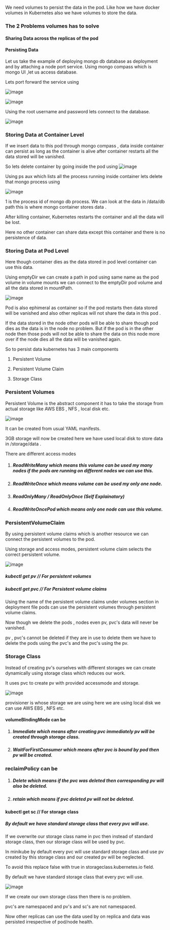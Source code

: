 We need volumes to persist the data in the pod. Like how we have docker volumes in Kubernetes also we have volumes to store the data.

### The 2 Problems volumes has to solve

#### Sharing Data across the replicas of the pod

#### Persisting Data

Let us take the example of deploying mongo db database as deployment and by attaching a node port service. Using mongo compass which is mongo UI ,let us access database.

Lets port forward the service using

![image](https://github.com/KORLA2/Kubernetes/assets/96729391/210a3684-03f7-4582-a25a-640423fe76ce)

![image](https://github.com/KORLA2/Kubernetes/assets/96729391/4da1fb3a-07ad-4edb-9f50-0c37a1c1cf13)

Using the root username and password lets connect to the database.

![image](https://github.com/KORLA2/Kubernetes/assets/96729391/8e824de9-fcb0-437c-95f2-46a57a023bde)

### Storing Data at Container Level

If we insert data to this pod through mongo compass , data inside container can persist as long as the container is alive after container restarts all the data stored will be vanished.

So lets delete container by going inside the pod using
![image](https://github.com/KORLA2/Kubernetes/assets/96729391/e0bbbcbf-9614-40f5-af79-2d46fb97e67a)

Using ps aux which lists all the process running inside container lets delete that mongo process using

![image](https://github.com/KORLA2/Kubernetes/assets/96729391/a9e57ca7-9936-4783-8531-4b18bf27d697)

1 is the process id of mongo db process. We can look at the data in /data/db path this is where mongo container stores data .

After killing container, Kubernetes restarts the container and all the data will be lost.

Here no other container can share data except this container and there is no persistence of data.

### Storing Data at Pod Level

Here though container dies as the data stored in pod level container can use this data.

Using emptyDir we can create a path in pod using same name as the pod volume in volume mounts we can connect to the emptyDir pod volume and all the data stored in mountPath.

![image](https://github.com/KORLA2/Kubernetes/assets/96729391/5cc84dd5-8794-42ba-9868-e001589a1d4d)

Pod is also ephimeral as container so if the pod restarts then data stored will be vanished and also other replicas will not share the data in this pod .

If the data stored in the node other pods will be able to share though pod dies as the data is in the node no problem. But if the pod is in the other node then those pods will not be able to share the data on this node more over if the node dies all the data will be vanished again.

So to persist data kubernetes has 3 main components

1. Persistent Volume

2. Persistent Volume Claim

3.  Storage Class

### Persistent Volumes

Persistent Volume is the abstract component it has to take the storage from actual storage like AWS EBS , NFS , local disk etc.
   

![image](https://github.com/KORLA2/Kubernetes/assets/96729391/9c9f8ea4-126e-4781-85bb-e0002928a9bb)


It can be created from usual YAML manifests.

3GB storage will now be created here we have used local disk to store data in /storage/data .

There are different access modes

1. ##### ReadWriteMany which means this volume can be used my many nodes if the pods are running on different nodes we can use this.

2. ##### ReadWriteOnce which means volume can be used my only one node.

3. ##### ReadOnlyMany / ReadOnlyOnce (Self Explainatory)
   
4. ##### ReadWriteOncePod which means only one node can use this volume.



### PersistentVolumeClaim

By using persistent volume claims which is another resource we can connect the persistent volumes to the pod.

Using storage and access modes, persistent volume claim selects the correct persistent volume.

![image](https://github.com/KORLA2/Kubernetes/assets/96729391/793cc03b-4ec7-4a57-91cc-b4d2248d2577)

##### kubectl get pv // For persistent volumes
##### kubectl get pvc // For Persistent volume claims

Using the name of the persistent volume claims under volumes section in deployment file pods can use the persistent volumes through persistent volume claims.

Now though we delete the pods , nodes even pv, pvc's data will never be vanished.

pv , pvc's cannot be deleted if they are in use to delete them we have to delete the pods using the pvc's and the pvc's using the pv.

### Storage Class

Instead of creating pv's ourselves with different storages we can create dynamically using storage class which reduces our work.

It uses pvc to create pv with provided accessmode and storage.

![image](https://github.com/KORLA2/Kubernetes/assets/96729391/08217bec-3ee7-46f1-ab73-c1d624cf47db)

provisioner is whose storage we are using here we are using local disk we can use AWS EBS , NFS etc.

#### volumeBIndingMode can be

1. ##### Immediate which means after creating pvc immediately pv will be created through storage class.

2. ##### WaitForFirstConsumer which means after pvc is bound by pod then pv will be created.

### reclaimPolicy can be

1. ##### Delete which means if the pvc was deleted then corresponding pv will also be deleted.

2. ##### retain which means if pvc deleted pv will not be deleted.

#### kubectl get sc // For storage class

##### By default we have standard storage class that every pvc will use.

If we overwrite our storage class name in pvc then instead of standard storage class, then our storage class will be used by pvc.

In minikube by default every pvc will use standard storage class and use pv created by this storage class and our created pv will be neglected.

To avoid this replace false with true in storageclass.kubernetes.io field.

By default we have standard storage class that every pvc will use.


![image](https://github.com/KORLA2/Kubernetes/assets/96729391/76e0bb18-72a6-46d9-aeb2-d80a203c4e92)

If we create our own storage class then there is no problem.

pvc's are namespaced and pv's and sc's are not namespaced.

Now other replicas can use the data used by on replica and data was persisted irrespective of pod/node health.
